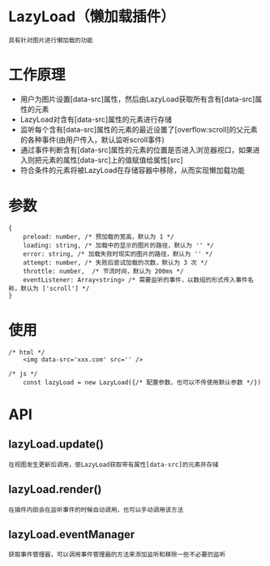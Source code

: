 # LazyLoad（懒加载插件）

    具有针对图片进行懒加载的功能

# 工作原理

- 用户为图片设置[data-src]属性，然后由LazyLoad获取所有含有[data-src]属性的元素
- LazyLoad对含有[data-src]属性的元素进行存储
- 监听每个含有[data-src]属性的元素的最近设置了[overflow:scroll]的父元素的各种事件(由用户传入，默认监听scroll事件)
- 通过事件判断含有[data-src]属性的元素的位置是否进入浏览器视口，如果进入则把元素的属性[data-src]上的值赋值给属性[src]
- 符合条件的元素将被LazyLoad在存储容器中移除，从而实现懒加载功能

# 参数

    {
        preload: number, /* 预加载的宽高，默认为 1 */
        loading: string, /* 加载中的显示的图片的路径，默认为 '' */
        error: string, /* 加载失败时现实的图片的路径，默认为 '' */
        attempt: number, /* 失败后尝试加载的次数，默认为 3 次 */
        throttle: number,  /* 节流时间，默认为 200ms */
        eventListener: Array<string> /* 需要监听的事件，以数组的形式传入事件名称，默认为 ['scroll'] */
    }

# 使用

    /* html */
        <img data-src='xxx.com' src='' />

    /* js */
        const lazyLoad = new LazyLoad({/* 配置参数，也可以不传使用默认参数 */})

# API

## lazyLoad.update()
    在视图发生更新后调用，使LazyLoad获取带有属性[data-src]的元素并存储

## lazyLoad.render()
    在插件内部会在监听事件的时候自动调用，也可以手动调用该方法

## lazyLoad.eventManager
    获取事件管理器，可以调用事件管理器的方法来添加监听和移除一些不必要的监听